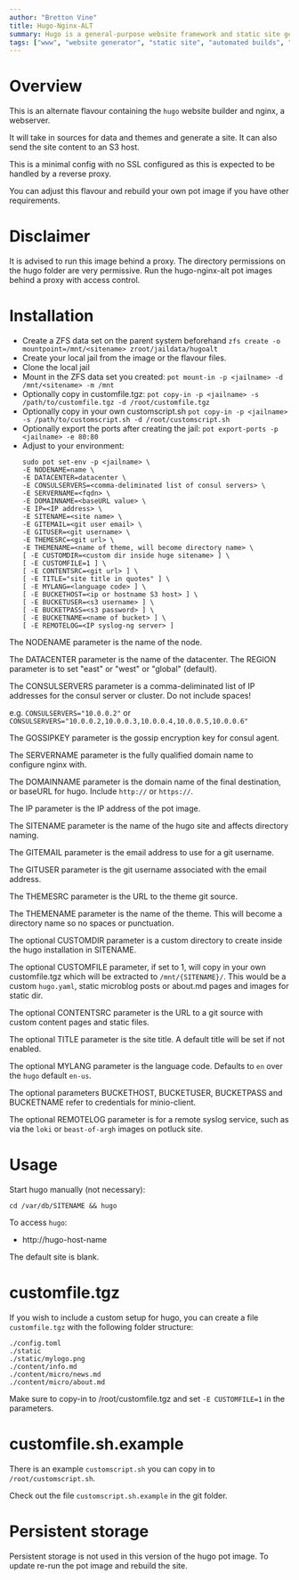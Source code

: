 ```yaml
---
author: "Bretton Vine"
title: Hugo-Nginx-ALT
summary: Hugo is a general-purpose website framework and static site generator
tags: ["www", "website generator", "static site", "automated builds", "hugo", "nginx"]
---
```


# Overview

This is an alternate flavour containing the ```hugo``` website builder and nginx, a webserver.

It will take in sources for data and themes and generate a site. It can also send the site content to an S3 host.

This is a minimal config with no SSL configured as this is expected to be handled by a reverse proxy.

You can adjust this flavour and rebuild your own pot image if you have other requirements.

# Disclaimer

It is advised to run this image behind a proxy. The directory permissions on the hugo folder are very permissive. Run the hugo-nginx-alt pot images behind a proxy with access control.

# Installation

* Create a ZFS data set on the parent system beforehand
  ```zfs create -o mountpoint=/mnt/<sitename> zroot/jaildata/hugoalt```
* Create your local jail from the image or the flavour files.
* Clone the local jail
* Mount in the ZFS data set you created:
  ```pot mount-in -p <jailname> -d /mnt/<sitename> -m /mnt```
* Optionally copy in customfile.tgz:
  ```pot copy-in -p <jailname> -s /path/to/customfile.tgz -d /root/customfile.tgz```
* Optionally copy in your own customscript.sh
  ```pot copy-in -p <jailname> -s /path/to/customscript.sh -d /root/customscript.sh```
* Optionally export the ports after creating the jail:
  ```pot export-ports -p <jailname> -e 80:80```
* Adjust to your environment:
  ```
  sudo pot set-env -p <jailname> \
  -E NODENAME=name \
  -E DATACENTER=datacenter \
  -E CONSULSERVERS=<comma-deliminated list of consul servers> \
  -E SERVERNAME=<fqdn> \
  -E DOMAINNAME=<baseURL value> \
  -E IP=<IP address> \
  -E SITENAME=<site name> \
  -E GITEMAIL=<git user email> \
  -E GITUSER=<git username> \
  -E THEMESRC=<git url> \
  -E THEMENAME=<name of theme, will become directory name> \
  [ -E CUSTOMDIR=<custom dir inside huge sitename> ] \
  [ -E CUSTOMFILE=1 ] \
  [ -E CONTENTSRC=<git url> ] \
  [ -E TITLE="site title in quotes" ] \
  [ -E MYLANG=<language code> ] \
  [ -E BUCKETHOST=<ip or hostname S3 host> ] \
  [ -E BUCKETUSER=<s3 username> ] \
  [ -E BUCKETPASS=<s3 password> ] \
  [ -E BUCKETNAME=<name of bucket> ] \
  [ -E REMOTELOG=<IP syslog-ng server> ]
  ```

The NODENAME parameter is the name of the node.

The DATACENTER parameter is the name of the datacenter. The REGION parameter is to set "east" or "west" or "global" (default).

The CONSULSERVERS parameter is a comma-deliminated list of IP addresses for the consul server or cluster. Do not include spaces!

e.g. ```CONSULSERVERS="10.0.0.2"``` or ```CONSULSERVERS="10.0.0.2,10.0.0.3,10.0.0.4,10.0.0.5,10.0.0.6"```

The GOSSIPKEY parameter is the gossip encryption key for consul agent.

The SERVERNAME parameter is the fully qualified domain name to configure nginx with.

The DOMAINNAME parameter is the domain name of the final destination, or baseURL for hugo. Include `http://` or `https://`.

The IP parameter is the IP address of the pot image.

The SITENAME parameter is the name of the hugo site and affects directory naming.

The GITEMAIL parameter is the email address to use for a git username.

The GITUSER parameter is the git username associated with the email address.

The THEMESRC parameter is the URL to the theme git source.

The THEMENAME parameter is the name of the theme. This will become a directory name so no spaces or punctuation.

The optional CUSTOMDIR parameter is a custom directory to create inside the hugo installation in SITENAME.

The optional CUSTOMFILE parameter, if set to 1, will copy in your own customfile.tgz which will be extracted to ```/mnt/{SITENAME}/```. This would be a custom ```hugo.yaml```, static microblog posts or about.md pages and images for static dir.

The optional CONTENTSRC parameter is the URL to a git source with custom content pages and static files.

The optional TITLE parameter is the site title. A default title will be set if not enabled. 

The optional MYLANG parameter is the language code. Defaults to ```en``` over the ```hugo``` default ```en-us```.

The optional parameters BUCKETHOST, BUCKETUSER, BUCKETPASS and BUCKETNAME refer to credentials for minio-client.

The optional REMOTELOG parameter is for a remote syslog service, such as via the `loki` or `beast-of-argh` images on potluck site.

# Usage
Start hugo manually (not necessary):
```
cd /var/db/SITENAME && hugo
```

To access ```hugo```:
* http://hugo-host-name

The default site is blank.

# customfile.tgz

If you wish to include a custom setup for hugo, you can create a file ```customfile.tgz``` with the following folder structure:

```
./config.toml
./static
./static/mylogo.png
./content/info.md
./content/micro/news.md
./content/micro/about.md
```

Make sure to copy-in to /root/customfile.tgz and set ```-E CUSTOMFILE=1``` in the parameters.

# customfile.sh.example

There is an example `customscript.sh` you can copy in to `/root/customscript.sh`.

Check out the file `customscript.sh.example` in the git folder.

# Persistent storage

Persistent storage is not used in this version of the hugo pot image. To update re-run the pot image and rebuild the site.
